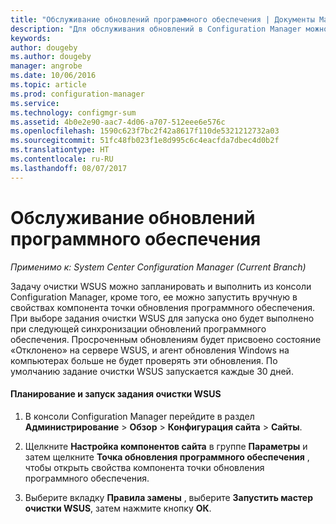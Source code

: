 ```yaml
---
title: "Обслуживание обновлений программного обеспечения | Документы Майкрософт"
description: "Для обслуживания обновлений в Configuration Manager можно запланировать автоматический запуск задач очистки WSUS или выполнить ее вручную."
keywords: 
author: dougeby
ms.author: dougeby
manager: angrobe
ms.date: 10/06/2016
ms.topic: article
ms.prod: configuration-manager
ms.service: 
ms.technology: configmgr-sum
ms.assetid: 4b0e2e90-aac7-4d06-a707-512eee6e576c
ms.openlocfilehash: 1590c623f7bc2f42a8617f110de5321212732a03
ms.sourcegitcommit: 51fc48fb023f1e8d995c6c4eacfda7dbec4d0b2f
ms.translationtype: HT
ms.contentlocale: ru-RU
ms.lasthandoff: 08/07/2017
---
```

# <a name="software-updates-maintenance"></a>Обслуживание обновлений программного обеспечения

*Применимо к: System Center Configuration Manager (Current Branch)*

Задачу очистки WSUS можно запланировать и выполнить из консоли Configuration Manager, кроме того, ее можно запустить вручную в свойствах компонента точки обновления программного обеспечения. При выборе задания очистки WSUS для запуска оно будет выполнено при следующей синхронизации обновлений программного обеспечения. Просроченным обновлениям будет присвоено состояние «Отклонено» на сервере WSUS, и агент обновления Windows на компьютерах больше не будет проверять эти обновления. По умолчанию задание очистки WSUS запускается каждые 30 дней.  

#### <a name="to-schedule-and-run-the-wsus-cleanup-job"></a>Планирование и запуск задания очистки WSUS  

1.  В консоли Configuration Manager перейдите в раздел **Администрирование** > **Обзор** > **Конфигурация сайта** > **Сайты**.  

2.  Щелкните **Настройка компонентов сайта** в группе **Параметры** и затем щелкните **Точка обновления программного обеспечения** , чтобы открыть свойства компонента точки обновления программного обеспечения.  

3.  Выберите вкладку **Правила замены** , выберите **Запустить мастер очистки WSUS**, затем нажмите кнопку **ОК**.

